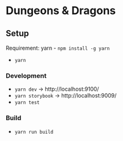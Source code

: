 # Dungeons & Dragons

## Setup
Requirement: yarn - `npm install -g yarn`

* `yarn`

### Development
* `yarn dev` -> http://localhost:9100/
* `yarn storybook` -> http://localhost:9009/
* `yarn test`

### Build
* `yarn run build`
